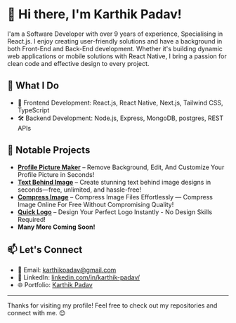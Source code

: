 # 👋 Hi there, I'm Karthik Padav!

I'am a Software Developer with over 9 years of experience, Specialising in React.js. I enjoy creating user-friendly solutions and have a background in both Front-End and Back-End development. Whether it's building dynamic web applications or mobile solutions with React Native, I bring a passion for clean code and effective design to every project.

## 🚀 What I Do
- 🧠 Frontend Development: React.js, React Native, Next.js, Tailwind CSS, TypeScript
- 🛠️ Backend Development: Node.js, Express, MongoDB, postgres, REST APIs

## 🧰 Notable Projects
- [**Profile Picture Maker**](https://www.imageflexstudio.com/profile-picture-maker) – Remove Background, Edit, And Customize Your Profile Picture in Seconds! 
- [**Text Behind Image**](https://www.imageflexstudio.com/text-behind-image) – Create stunning text behind image designs in seconds—free, unlimited, and hassle-free!
- [**Compress Image**](https://www.imageflexstudio.com/compress-image) – Compress Image Files Effortlessly — Compress Image Online For Free Without Compromising Quality!
- [**Quick Logo**](https://www.quicklogo.imageflexstudio.com/) – Design Your Perfect Logo Instantly - No Design Skills Required!
- **Many More Coming Soon!**

## 📫 Let's Connect
- 📧 Email: [karthikpadav@gmail.com](mailto:karthikpadav@gmail.com)
- 💼 LinkedIn: [linkedin.com/in/karthik-padav/](https://linkedin.com/in/karthik-padav/)
- 🌐 Portfolio: [Karthik Padav](https://karthikpadav.vercel.app)

---

Thanks for visiting my profile! Feel free to check out my repositories and connect with me. 😊

